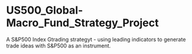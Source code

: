# US500_Global-Macro_Fund_Strategy_Project
A S&amp;P500 Index Gtrading strategyt - using leading indicators to generate trade ideas with S&amp;P500 as an instrument.
